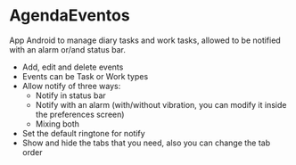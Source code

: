 AgendaEventos
=============

App Android to manage diary tasks and work tasks, allowed to be notified with an alarm or/and status bar.

- Add, edit and delete events
- Events can be Task or Work types
- Allow notify of three ways:
    - Notify in status bar
    - Notify with an alarm (with/without vibration, you can modify it inside the preferences screen)
    - Mixing both
- Set the default ringtone for notify
- Show and hide the tabs that you need, also you can change the tab order
